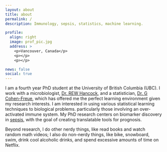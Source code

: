 ```yaml
---
layout: about
title: about
permalink: /
description: Immunology, sepsis, statistics, machine learning.

profile:
  align: right
  image: prof_pic.jpg
  address: >
    <p>Vancouver, Canada</p>
    <p></p>
    <p></p>

news: false
social: true
---
```


I am a fourth year PhD student at the University of British Columbia (UBC). I work with a microbiologist, [<u>Dr. REW Hancock</u>](http://cmdr.ubc.ca/bobh/), and a statistician, [<u>Dr. G Cohen-Freue</u>](https://gcohenfr.github.io/), which has offered me the perfect learning environment given my research interests. I am interested in using various statistical learning techniques to biological problems. particularly those involving an over-activated immune system. My PhD research centers on biomarker discovery in [<u>sepsis</u>](https://www.thelancet.com/action/showPdf?pii=S0140-6736%2819%2932989-7), with the goal of creating translatable tools for prognosis.

Beyond research, I do other nerdy things, like read books and watch random math videos; I also do non-nerdy things, like bike, snowboard, swim, drink cool alcoholic drinks, and spend excessive amounts of time on Netflix. 
